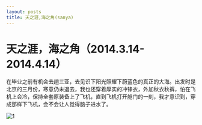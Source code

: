 ```yaml
---
layout: posts
title: 天之涯,海之角(sanya)
---
```


天之涯，海之角（2014.3.14-2014.4.14）
===========
 
在毕业之前有机会去趟三亚，去见识下阳光照耀下蔚蓝色的真正的大海。出发时是北京的三月份，寒意仍未退去，我也还穿着厚实的冲锋衣，外加秋衣秋裤，怕在飞机上会冷，保持全套原装备上了飞机，直到飞机打开舱门的一刻，我才意识到，穿成那样下飞机，会不会让人觉得脑子进水了。

![1](~/image/sanya/1.jpg)
